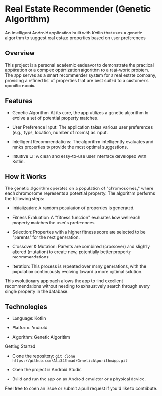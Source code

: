 # Real Estate Recommender (Genetic Algorithm)
An intelligent Android application built with Kotlin that uses a genetic algorithm to suggest real estate properties based on user preferences.

## Overview
This project is a personal academic endeavor to demonstrate the practical application of a complex optimization algorithm to a real-world problem. The app serves as a smart recommender system for a real estate company, providing a refined list of properties that are best suited to a customer's specific needs.

## Features
* Genetic Algorithm: At its core, the app utilizes a genetic algorithm to evolve a set of potential property matches.

* User Preference Input: The application takes various user preferences (e.g., type, location, number of rooms) as input.

* Intelligent Recommendations: The algorithm intelligently evaluates and ranks properties to provide the most optimal suggestions.

* Intuitive UI: A clean and easy-to-use user interface developed with Kotlin.

## How it Works
The genetic algorithm operates on a population of "chromosomes," where each chromosome represents a potential property. The algorithm performs the following steps:

* Initialization: A random population of properties is generated.

* Fitness Evaluation: A "fitness function" evaluates how well each property matches the user's preferences.

* Selection: Properties with a higher fitness score are selected to be "parents" for the next generation.

* Crossover & Mutation: Parents are combined (crossover) and slightly altered (mutation) to create new, potentially better property recommendations.

* Iteration: This process is repeated over many generations, with the population continuously evolving toward a more optimal solution.

This evolutionary approach allows the app to find excellent recommendations without needing to exhaustively search through every single property in the database.

## Technologies
* Language: Kotlin

* Platform: Android

* Algorithm: Genetic Algorithm

Getting Started
* Clone the repository: ```git clone https://github.com/Ali34Ahmad/GeneticAlgorithmApp.git```

* Open the project in Android Studio.

* Build and run the app on an Android emulator or a physical device.

Feel free to open an issue or submit a pull request if you'd like to contribute.
